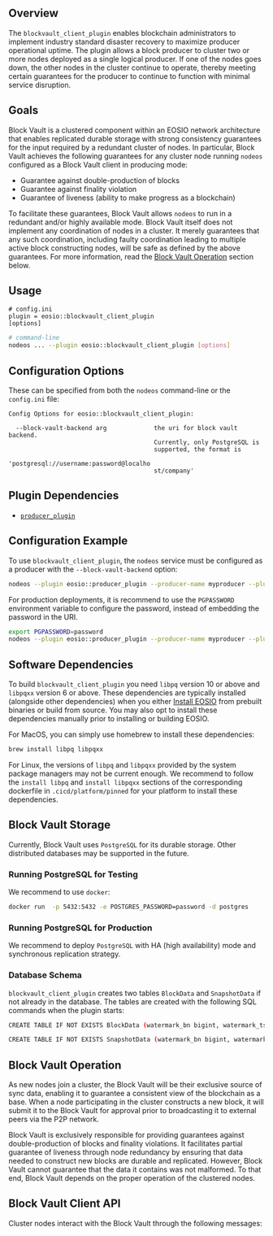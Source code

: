 
## Overview

The `blockvault_client_plugin` enables blockchain administrators to implement industry standard disaster recovery to maximize producer operational uptime. The plugin allows a block producer to cluster two or more nodes deployed as a single logical producer. If one of the nodes goes down, the other nodes in the cluster continue to operate, thereby meeting certain guarantees for the producer to continue to function with minimal service disruption.

## Goals

Block Vault is a clustered component within an EOSIO network architecture that enables replicated durable storage with strong consistency guarantees for the input required by a redundant cluster of nodes. In particular, Block Vault achieves the following guarantees for any cluster node running `nodeos` configured as a Block Vault client in producing mode:

* Guarantee against double-production of blocks
* Guarantee against finality violation
* Guarantee of liveness (ability to make progress as a blockchain)

To facilitate these guarantees, Block Vault allows `nodeos` to run in a redundant and/or highly available mode. Block Vault itself does not implement any coordination of nodes in a cluster. It merely guarantees that any such coordination, including faulty coordination leading to multiple active block constructing nodes, will be safe as defined by the above guarantees. For more information, read the [Block Vault Operation](#block-vault-operation) section below.

## Usage

```console
# config.ini
plugin = eosio::blockvault_client_plugin
[options]
```
```sh
# command-line
nodeos ... --plugin eosio::blockvault_client_plugin [options]
```

## Configuration Options

These can be specified from both the `nodeos` command-line or the `config.ini` file:

```console
Config Options for eosio::blockvault_client_plugin:

  --block-vault-backend arg             the uri for block vault backend. 
                                        Currently, only PostgreSQL is 
                                        supported, the format is 
                                        'postgresql://username:password@localho
                                        st/company'
```

## Plugin Dependencies

* [`producer_plugin`](../plugins/producer-plugin.md)

## Configuration Example

To use `blockvault_client_plugin`, the `nodeos` service must be configured as a producer with the `--block-vault-backend` option:

```sh
nodeos --plugin eosio::producer_plugin --producer-name myproducer --plugin eosio::blockvault_client_plugin --block-vault-backend postgresql://user:password@mycompany.com
```

For production deployments, it is recommend to use the `PGPASSWORD` environment variable to configure the password, instead of embedding the password in the URI.

```sh
export PGPASSWORD=password
nodeos --plugin eosio::producer_plugin --producer-name myproducer --plugin eosio::blockvault_client_plugin --block-vault-backend postgresql://user@mycompany.com
```

## Software Dependencies

To build `blockvault_client_plugin` you need `libpq` version 10 or above and `libpqxx` version 6 or above. These dependencies are typically installed (alongside other dependencies) when you either [Install EOSIO](/docs/getting-started/install-dependencies.md) from prebuilt binaries or build from source. You may also opt to install these dependencies manually prior to installing or building EOSIO.

For MacOS, you can simply use homebrew to install these dependencies:

```sh
brew install libpq libpqxx
```

For Linux, the versions of `libpq` and `libpqxx` provided by the system package managers may not be current enough. We recommend to follow the `install libpq` and `install libpqxx` sections of the corresponding dockerfile in `.cicd/platform/pinned` for your platform to install these dependencies.

## Block Vault Storage

Currently, Block Vault uses `PostgreSQL` for its durable storage. Other distributed databases may be supported in the future.

### Running PostgreSQL for Testing

We recommend to use `docker`:

```sh
docker run  -p 5432:5432 -e POSTGRES_PASSWORD=password -d postgres
```

### Running PostgreSQL for Production 

We recommend to deploy `PostgreSQL` with HA (high availability) mode and synchronous replication strategy.

### Database Schema

`blockvault_client_plugin` creates two tables `BlockData` and `SnapshotData` if not already in the database. The tables are created with the following SQL commands when the plugin starts:

```sh
CREATE TABLE IF NOT EXISTS BlockData (watermark_bn bigint, watermark_ts bigint, lib bigint, block_num bigint, block_id bytea UNIQUE, previous_block_id bytea, block oid, block_size bigint);

CREATE TABLE IF NOT EXISTS SnapshotData (watermark_bn bigint, watermark_ts bigint, snapshot oid);
```

## Block Vault Operation

As new nodes join a cluster, the Block Vault will be their exclusive source of sync data, enabling it to guarantee a consistent view of the blockchain as a base. When a node participating in the cluster constructs a new block, it will submit it to the Block Vault for approval prior to broadcasting it to external peers via the P2P network.

Block Vault is exclusively responsible for providing guarantees against double-production of blocks and finality violations. It facilitates partial guarantee of liveness through node redundancy by ensuring that data needed to construct new blocks are durable and replicated. However, Block Vault cannot guarantee that the data it contains was not malformed. To that end, Block Vault depends on the proper operation of the clustered nodes.

## Block Vault Client API

Cluster nodes interact with the Block Vault through the following messages:

[//]: # (* [`async_propose_constructed_block&#40;&#41;`]&#40;../../../classeosio_1_1blockvault_1_1block__vault__interface#function-async_propose_constructed_block&#41;)

[//]: # (* [`async_append_external_block&#40;&#41;`]&#40;../../../classeosio_1_1blockvault_1_1block__vault__interface#function-async_append_external_block&#41;)

[//]: # (* [`propose_snapshot&#40;&#41;`]&#40;../../../classeosio_1_1blockvault_1_1block__vault__interface#function-propose_snapshot&#41;)

[//]: # (* [`sync&#40;&#41;`]&#40;../../../classeosio_1_1blockvault_1_1block__vault__interface#function-sync&#41;)

[//]: # ()
[//]: # (For more information visit the [block_vault_interface]&#40;../../../classeosio_1_1blockvault_1_1block__vault__interface&#41; C++ reference.)
